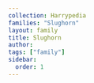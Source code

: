 ```yaml
---
collection: Harrypedia
families: "Slughorn"
layout: family
title: Slughorn
author:
tags: ["family"]
sidebar:
  order: 1
---
```

